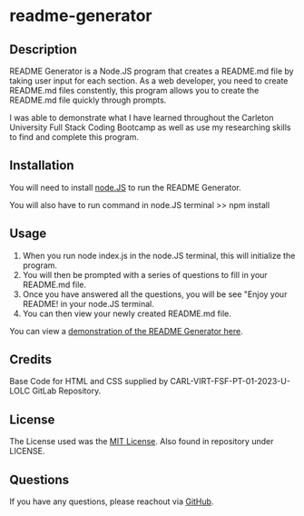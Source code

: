 # readme-generator

## Description

README Generator is a Node.JS program that creates a README.md file by taking user input for each section. As a web developer, you need to create README.md files constently, this program allows you to create the README.md file quickly through prompts. 

I was able to demonstrate what I have learned throughout the Carleton University Full Stack Coding Bootcamp as well as use my researching skills to find and complete this program.

## Installation

You will need to install [node.JS](https://nodejs.org/en/download) to run the README Generator. 

You will also have to run command in node.JS terminal >> npm install

## Usage

1. When you run node index.js in the node.JS terminal, this will initialize the program.
2. You will then be prompted with a series of questions to fill in your README.md file. 
3. Once you have answered all the questions, you will be see "Enjoy your README! in your node.JS terminal. 
4. You can then view your newly created README.md file. 

You can view a [demonstration of the README Generator here](https://drive.google.com/file/d/1fRDgrpvEZIIxX_Dy23-oA_m3CSJ8PJlZ/view).

## Credits

Base Code for HTML and CSS supplied by CARL-VIRT-FSF-PT-01-2023-U-LOLC GitLab Repository.

## License

The License used was the [MIT License](https://choosealicense.com/licenses/mit/). Also found in repository under LICENSE.

## Questions

If you have any questions, please reachout via [GitHub](https://github.com/mdeluca13/).